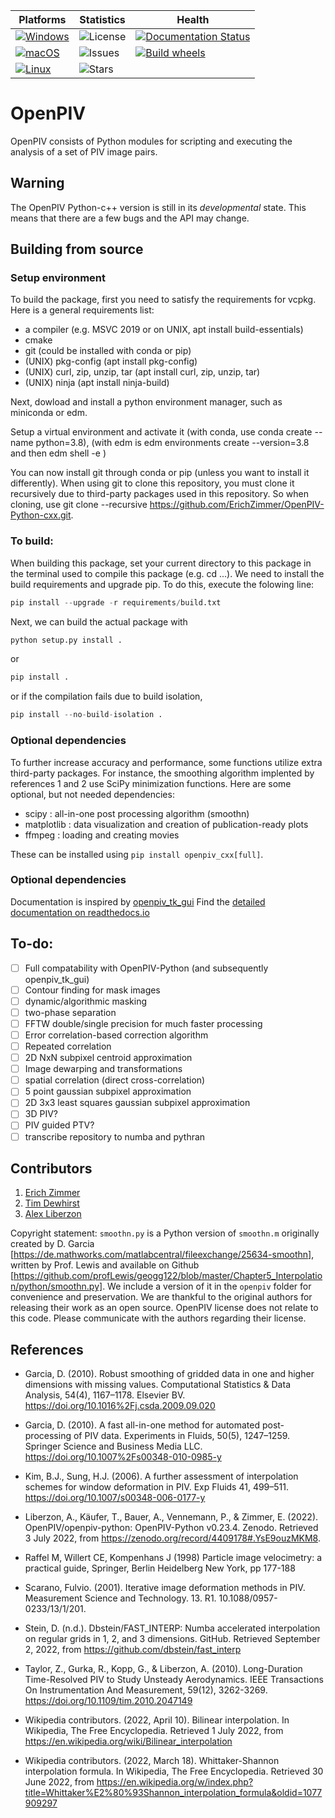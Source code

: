 | Platforms | Statistics | Health |
| --------- | ---------- | ------ |
| [![Windows](https://github.com/ErichZimmer/OpenPIV-Python-cxx/actions/workflows/build_windows.yml/badge.svg)](https://github.com/ErichZimmer/OpenPIV-Python-cxx/actions/workflows/build_windows.yml) | ![License](https://img.shields.io/github/license/ErichZimmer/OpenPIV-Python-cxx) | [![Documentation Status](https://readthedocs.org/projects/openpiv-python-cxx/badge/?version=latest)](https://openpiv-python-cxx.readthedocs.io/en/latest/?badge=latest) |
| [![macOS](https://github.com/ErichZimmer/OpenPIV-Python-cxx/actions/workflows/build_macos.yml/badge.svg)](https://github.com/ErichZimmer/OpenPIV-Python-cxx/actions/workflows/build_macos.yml) | ![Issues](https://img.shields.io/github/issues/ErichZimmer/OpenPIV-Python-cxx) | [![Build wheels](https://github.com/ErichZimmer/OpenPIV-Python-cxx/actions/workflows/build_wheels.yml/badge.svg)](https://github.com/ErichZimmer/OpenPIV-Python-cxx/actions/workflows/build_wheels.yml) |
| [![Linux](https://github.com/ErichZimmer/OpenPIV-Python-cxx/actions/workflows/build_linux.yml/badge.svg)](https://github.com/ErichZimmer/OpenPIV-Python-cxx/actions/workflows/build_linux.yml) | ![Stars](https://img.shields.io/github/stars/ErichZimmer/OpenPIV-Python-cxx) |

# OpenPIV

OpenPIV consists of Python modules for scripting and executing the analysis of 
a set of PIV image pairs. 

## Warning

The OpenPIV Python-c++ version is still in its *developmental* state. This means that there
are a few bugs and the API may change. 

## Building from source
### Setup environment
To build the package, first you need to satisfy the requirements for vcpkg. Here is a general requirements list:
 + a compiler (e.g. MSVC 2019 or on UNIX, apt install build-essentials)
 + cmake
 + git (could be installed with conda or pip)
 + (UNIX) pkg-config (apt install pkg-config)
 + (UNIX) curl, zip, unzip, tar (apt install curl, zip, unzip, tar)
 + (UNIX) ninja (apt install ninja-build)

Next, dowload and install a python environment manager, such as miniconda or edm.

Setup a virtual environment and activate it (with conda, use conda create --name <env name> python=3.8), (with edm is edm environments create <env name> --version=3.8 and then edm shell -e <env name>)

You can now install git through conda or pip (unless you want to install it differently). When using git to clone this repository, you must clone it recursively due to third-party packages used in this repository. So when cloning, use git clone --recursive https://github.com/ErichZimmer/OpenPIV-Python-cxx.git.

### To build:
When building this package, set your current directory to this package in the terminal used to compile this package (e.g. cd ...). We need to install the build requirements and upgrade pip. To do this, execute the folowing line:
```python 
pip install --upgrade -r requirements/build.txt
```

Next, we can build the actual package with

```python
python setup.py install .
``` 

or

```python
pip install .
``` 
or if the compilation fails due to build isolation,

```python
pip install --no-build-isolation .
``` 

### Optional dependencies
To further increase accuracy and performance, some functions utilize extra third-party packages. For instance, the smoothing algorithm implented by references 1 and 2 use SciPy minimization functions. Here are some optional, but not needed dependencies:
 - scipy : all-in-one post processing algorithm (smoothn)
 - matplotlib  : data visualization and creation of publication-ready plots
 - ffmpeg : loading and creating movies

These can be installed using `pip install openpiv_cxx[full]`.
 
### Optional dependencies
Documentation is inspired by [openpiv_tk_gui](https://github.com/OpenPIV/openpiv_tk_gui)
Find the [detailed documentation on readthedocs.io](https://openpiv-python-cxx.readthedocs.io/en/latest/index.html)

## To-do:
 - [ ] Full compatability with OpenPIV-Python (and subsequently openpiv_tk_gui)
 - [ ] Contour finding for mask images
 - [ ] dynamic/algorithmic masking
 - [ ] two-phase separation
 - [ ] FFTW double/single precision for much faster processing
 - [ ] Error correlation-based correction algorithm
 - [ ] Repeated correlation
 - [ ] 2D NxN subpixel centroid approximation
 - [ ] Image dewarping and transformations
 - [ ] spatial correlation (direct cross-correlation)
 - [ ] 5 point gaussian subpixel approximation
 - [ ] 2D 3x3 least squares gaussian subpixel approximation 
 - [ ] 3D PIV?
 - [ ] PIV guided PTV?
 - [ ] transcribe repository to numba and pythran

## Contributors

1. [Erich Zimmer](https://github.com/ErichZimmer)
2. [Tim Dewhirst](https://github.com/timdewhirst)
3. [Alex Liberzon](http://github.com/alexlib)

Copyright statement: `smoothn.py` is a Python version of `smoothn.m` originally created by D. Garcia [https://de.mathworks.com/matlabcentral/fileexchange/25634-smoothn], written by Prof. Lewis and available on Github [https://github.com/profLewis/geogg122/blob/master/Chapter5_Interpolation/python/smoothn.py]. We include a version of it in the `openpiv` folder for convenience and preservation. We are thankful to the original authors for releasing their work as an open source. OpenPIV license does not relate to this code. Please communicate with the authors regarding their license. 
## References
 - Garcia, D. (2010). Robust smoothing of gridded data in one and higher dimensions with missing values. Computational Statistics & Data Analysis, 54(4), 1167–1178. Elsevier BV. https://doi.org/10.1016%2Fj.csda.2009.09.020

 - Garcia, D. (2010). A fast all-in-one method for automated post-processing of PIV data. Experiments in Fluids, 50(5), 1247–1259. Springer Science and Business Media LLC. https://doi.org/10.1007%2Fs00348-010-0985-y

 - Kim, B.J., Sung, H.J. (2006). A further assessment of interpolation schemes for window deformation in PIV. Exp Fluids 41, 499–511. https://doi.org/10.1007/s00348-006-0177-y

 - Liberzon, A., Käufer, T., Bauer, A., Vennemann, P., & Zimmer, E. (2022). OpenPIV/openpiv-python: OpenPIV-Python v0.23.4. Zenodo. Retrieved 3 July 2022, from https://zenodo.org/record/4409178#.YsE9ouzMKM8.

 - Raffel M, Willert CE, Kompenhans J (1998) Particle image velocimetry: a practical guide, Springer, Berlin Heidelberg New York, pp 177-188

 - Scarano, Fulvio. (2001). Iterative image deformation methods in PIV. Measurement Science and Technology. 13. R1. 10.1088/0957-0233/13/1/201. 
 
 - Stein, D. (n.d.). Dbstein/FAST_INTERP: Numba accelerated interpolation on regular grids in 1, 2, and 3 dimensions. GitHub. Retrieved September 2, 2022, from https://github.com/dbstein/fast_interp 

 - Taylor, Z., Gurka, R., Kopp, G., & Liberzon, A. (2010). Long-Duration Time-Resolved PIV to Study Unsteady Aerodynamics. IEEE Transactions On Instrumentation And Measurement, 59(12), 3262-3269. https://doi.org/10.1109/tim.2010.2047149
 
 - Wikipedia contributors. (2022, April 10). Bilinear interpolation. In Wikipedia, The Free Encyclopedia. Retrieved 1 July 2022, from https://en.wikipedia.org/wiki/Bilinear_interpolation
 
 - Wikipedia contributors. (2022, March 18). Whittaker-Shannon interpolation formula. In Wikipedia, The Free Encyclopedia. Retrieved 30 June 2022, from https://en.wikipedia.org/w/index.php?title=Whittaker%E2%80%93Shannon_interpolation_formula&oldid=1077909297
